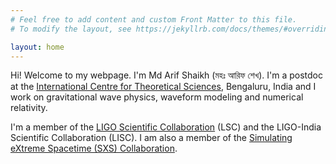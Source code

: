 ```yaml
---
# Feel free to add content and custom Front Matter to this file.
# To modify the layout, see https://jekyllrb.com/docs/themes/#overriding-theme-defaults

layout: home
---
```


Hi! Welcome to my webpage. I'm Md Arif Shaikh (মহঃ আরিফ শেখ). I'm a postdoc at the [International Centre for Theoretical Sciences](https://www.icts.res.in), Bengaluru, India and I work on gravitational wave physics, waveform modeling and numerical relativity.

I'm a member of the [LIGO Scientific Collaboration](https://www.ligo.org/) (LSC) and the LIGO-India Scientific Collaboration (LISC). I am also a member of the [Simulating eXtreme Spacetime (SXS) Collaboration](https://www.black-holes.org/).
